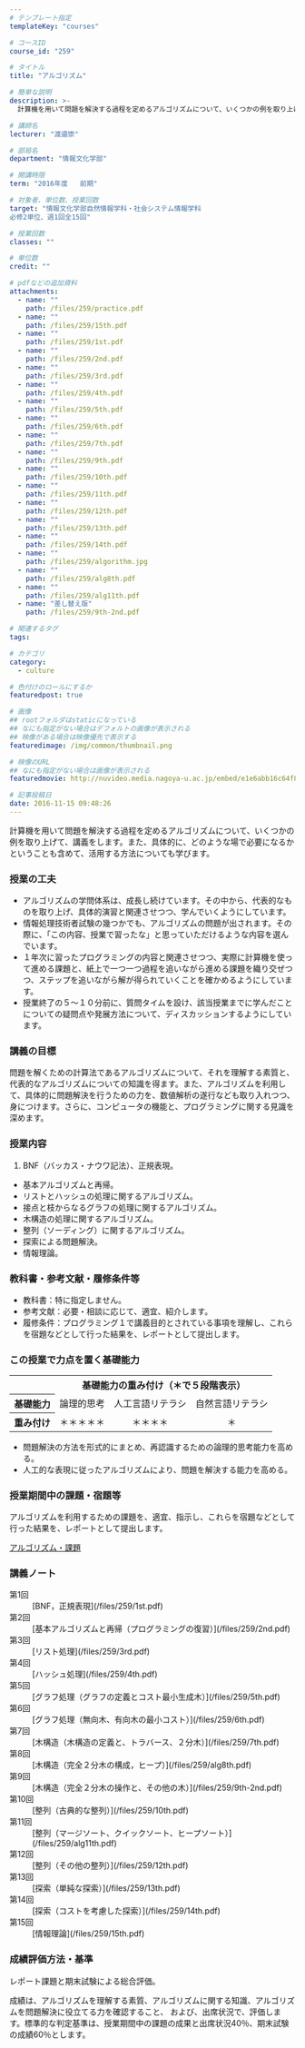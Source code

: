 ```yaml
---
# テンプレート指定
templateKey: "courses"

# コースID
course_id: "259"

# タイトル
title: "アルゴリズム"

# 簡単な説明
description: >-
  計算機を用いて問題を解決する過程を定めるアルゴリズムについて、いくつかの例を取り上げて、講義をします。また、具体的に、どのような場で必要になるかということも含めて、活用する方法についても学びます。...

# 講師名
lecturer: "渡邉崇"

# 部局名
department: "情報文化学部"

# 開講時限
term: "2016年度	前期"

# 対象者、単位数、授業回数
target: "情報文化学部自然情報学科・社会システム情報学科
必修2単位、週1回全15回"

# 授業回数
classes: ""

# 単位数
credit: ""

# pdfなどの追加資料
attachments: 
  - name: "" 
    path: /files/259/practice.pdf
  - name: "" 
    path: /files/259/15th.pdf
  - name: "" 
    path: /files/259/1st.pdf
  - name: "" 
    path: /files/259/2nd.pdf
  - name: "" 
    path: /files/259/3rd.pdf
  - name: "" 
    path: /files/259/4th.pdf
  - name: "" 
    path: /files/259/5th.pdf
  - name: "" 
    path: /files/259/6th.pdf
  - name: "" 
    path: /files/259/7th.pdf
  - name: "" 
    path: /files/259/9th.pdf
  - name: "" 
    path: /files/259/10th.pdf
  - name: "" 
    path: /files/259/11th.pdf
  - name: "" 
    path: /files/259/12th.pdf
  - name: "" 
    path: /files/259/13th.pdf
  - name: "" 
    path: /files/259/14th.pdf
  - name: "" 
    path: /files/259/algorithm.jpg
  - name: "" 
    path: /files/259/alg8th.pdf
  - name: "" 
    path: /files/259/alg11th.pdf
  - name: "差し替え版" 
    path: /files/259/9th-2nd.pdf

# 関連するタグ
tags:

# カテゴリ
category:
  - culture

# 色付けのロールにするか
featuredpost: true

# 画像
## rootフォルダはstaticになっている
## なにも指定がない場合はデフォルトの画像が表示される
## 映像がある場合は映像優先で表示する
featuredimage: /img/common/thumbnail.png

# 映像のURL
## なにも指定がない場合は画像が表示される
featuredmovie: http://nuvideo.media.nagoya-u.ac.jp/embed/e1e6abb16c64f8320f0ec7c3e0dee7b16aeb73bc

# 記事投稿日
date: 2016-11-15 09:48:26
---
```


計算機を用いて問題を解決する過程を定めるアルゴリズムについて、いくつかの例を取り上げて、講義をします。また、具体的に、どのような場で必要になるかということも含めて、活用する方法についても学びます。


### 授業の工夫

* アルゴリズムの学問体系は、成長し続けています。その中から、代表的なものを取り上げ、具体的演習と関連させつつ、学んでいくようにしています。
* 情報処理技術者試験の幾つかでも、アルゴリズムの問題が出されます。その際に、「この内容、授業で習ったな」と思っていただけるような内容を選んでいます。
* １年次に習ったプログラミングの内容と関連させつつ、実際に計算機を使って進める課題と、紙上で一つ一つ過程を追いながら進める課題を織り交ぜつつ、ステップを追いながら解が得られていくことを確かめるようにしています。
* 授業終了の５〜１０分前に、質問タイムを設け、該当授業までに学んだことについての疑問点や発展方法について、ディスカッションするようにしています。 </ul>





### 講義の目標

問題を解くための計算法であるアルゴリズムについて、それを理解する素質と、代表的なアルゴリズムについての知識を得ます。また、アルゴリズムを利用して、具体的に問題解決を行うための力を、数値解析の遂行なども取り入れつつ、身につけます。さらに、コンピュータの機能と、プログラミングに関する見識を深めます。

### 授業内容

1. BNF（バッカス・ナウワ記法）、正規表現。
* 基本アルゴリズムと再帰。
* リストとハッシュの処理に関するアルゴリズム。
* 接点と枝からなるグラフの処理に関するアルゴリズム。
* 木構造の処理に関するアルゴリズム。
* 整列（ソーディング）に関するアルゴリズム。
* 探索による問題解決。
* 情報理論。 </ol>
### 教科書・参考文献・履修条件等

* 教科書：特に指定しません。
* 参考文献：必要・相談に応じて、適宜、紹介します。
* 履修条件：プログラミング１で講義目的とされている事項を理解し、これらを宿題などとして行った結果を、レポートとして提出します。 </ul>
### この授業で力点を置く基礎能力

<table class="basic">
<tr>
<th>
</th><th colspan=3>基礎能力の重み付け（＊で５段階表示）</th>
</tr><tr align=center>

<th>
基礎能力
</th>

<td>
論理的思考
</td>

<td>
人工言語リテラシ
</td>

<td>
自然言語リテラシ
</td></tr> <tr align=center>

<th>
重み付け
</th>

<td>
＊＊＊＊＊
</td>

<td>
＊＊＊＊
</td>

<td>
＊
</td></tr>
</table>

* 問題解決の方法を形式的にまとめ、再認識するための論理的思考能力を高める。
* 人工的な表現に従ったアルゴリズムにより、問題を解決する能力を高める。 </ul>
### 授業期間中の課題・宿題等

アルゴリズムを利用するための課題を、適宜、指示し、これらを宿題などとして行った結果を、レポートとして提出します。

[アルゴリズム・課題](/files/259/practice.pdf) 





### 講義ノート

<dl>
<dt>
第1回
</dt>

<dd>
[BNF，正規表現](/files/259/1st.pdf) 
</dd>

<dt>
第2回
</dt>

<dd>
[基本アルゴリズムと再帰（プログラミングの復習）](/files/259/2nd.pdf) 
</dd>

<dt>
第3回
</dt>

<dd>
[リスト処理](/files/259/3rd.pdf) 
</dd>

<dt>
第4回
</dt>

<dd>
[ハッシュ処理](/files/259/4th.pdf) 
</dd>

<dt>
第5回
</dt>

<dd>
[グラフ処理（グラフの定義とコスト最小生成木）](/files/259/5th.pdf) 
</dd>

<dt>
第6回
</dt>

<dd>
[グラフ処理（無向木、有向木の最小コスト）](/files/259/6th.pdf) 
</dd>

<dt>
第7回
</dt>

<dd>
[木構造（木構造の定義と、トラバース、２分木）](/files/259/7th.pdf) 
</dd>

<dt>
第8回
</dt>

<dd>
[木構造（完全２分木の構成，ヒープ）](/files/259/alg8th.pdf) 
</dd>

<dt>
第9回
</dt>

<dd>
[木構造（完全２分木の操作と、その他の木）](/files/259/9th-2nd.pdf) 
</dd>

<dt>
第10回
</dt>

<dd>
[整列（古典的な整列）](/files/259/10th.pdf) 
</dd>

<dt>
第11回
</dt>

<dd>
[整列（マージソート、クイックソート、ヒープソート）](/files/259/alg11th.pdf) 
</dd>

<dt>
第12回
</dt>

<dd>
[整列（その他の整列）](/files/259/12th.pdf) 
</dd>

<dt>
第13回
</dt>

<dd>
[探索（単純な探索）](/files/259/13th.pdf) 
</dd>

<dt>
第14回
</dt>

<dd>
[探索（コストを考慮した探索）](/files/259/14th.pdf) 
</dd>

<dt>
第15回
</dt>

<dd>
[情報理論](/files/259/15th.pdf) 
</dd>
</dl>





### 成績評価方法・基準

レポート課題と期末試験による総合評価。

成績は、アルゴリズムを理解する素質、アルゴリズムに関する知識、アルゴリズムを問題解決に役立てる力を確認すること、 および、出席状況で、評価します。標準的な判定基準は、授業期間中の課題の成果と出席状況40％、期末試験の成績60％とします。


